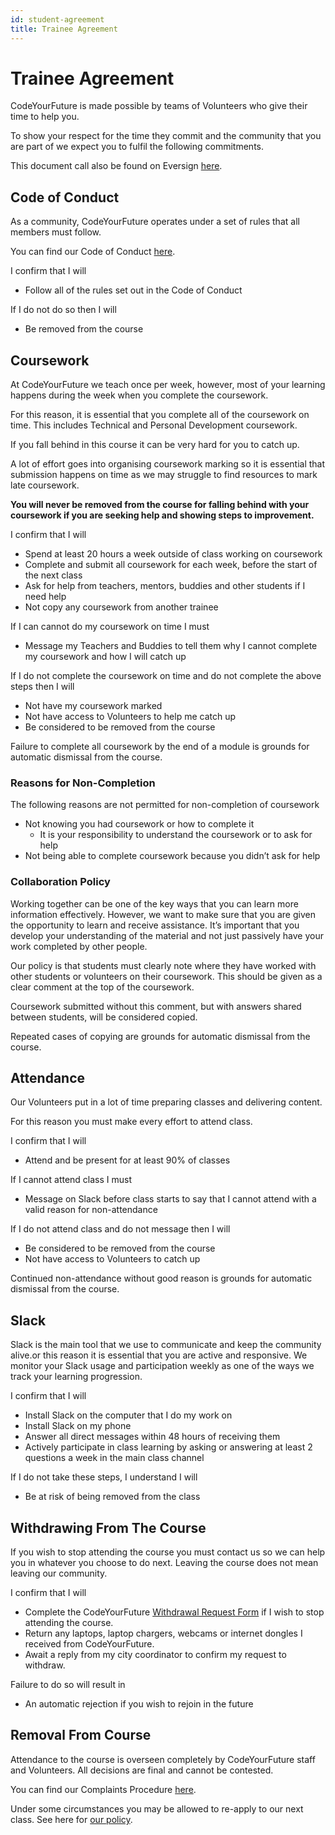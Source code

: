 ```yaml
---
id: student-agreement
title: Trainee Agreement
---
```


# Trainee Agreement

CodeYourFuture is made possible by teams of Volunteers who give their time to help you.

To show your respect for the time they commit and the community that you are part of we expect you to fulfil the following commitments.

This document call also be found on Eversign [here](https://codeyourfuture.eversign.com/embedded/a4062d0361324f7f97cba1105f164b24).

## Code of Conduct

As a community, CodeYourFuture operates under a set of rules that all members must follow.

You can find our Code of Conduct [here](https://codeyourfuture.io/about/code-of-conduct/).

I confirm that I will

- Follow all of the rules set out in the Code of Conduct

If I do not do so then I will

- Be removed from the course

## Coursework

At CodeYourFuture we teach once per week, however, most of your learning happens during the week when you complete the coursework.

For this reason, it is essential that you complete all of the coursework on time. This includes Technical and Personal Development coursework.

If you fall behind in this course it can be very hard for you to catch up.

A lot of effort goes into organising coursework marking so it is essential that submission happens on time as we may struggle to find resources to mark late coursework.

**You will never be removed from the course for falling behind with your coursework if you are seeking help and showing steps to improvement.**

I confirm that I will

- Spend at least 20 hours a week outside of class working on coursework
- Complete and submit all coursework for each week, before the start of the next class
- Ask for help from teachers, mentors, buddies and other students if I need help
- Not copy any coursework from another trainee

If I can cannot do my coursework on time I must

- Message my Teachers and Buddies to tell them why I cannot complete my coursework and how I will catch up

If I do not complete the coursework on time and do not complete the above steps then I will

- Not have my coursework marked
- Not have access to Volunteers to help me catch up
- Be considered to be removed from the course

Failure to complete all coursework by the end of a module is grounds for automatic dismissal from the course.

### Reasons for Non-Completion

The following reasons are not permitted for non-completion of coursework

- Not knowing you had coursework or how to complete it
  - It is your responsibility to understand the coursework or to ask for help
- Not being able to complete coursework because you didn’t ask for help

### Collaboration Policy

Working together can be one of the key ways that you can learn more information effectively. However, we want to make sure that you are given the opportunity to learn and receive assistance. It’s important that you develop your understanding of the material and not just passively have your work completed by other people.

Our policy is that students must clearly note where they have worked with other students or volunteers on their coursework. This should be given as a clear comment at the top of the coursework.

Coursework submitted without this comment, but with answers shared between students, will be considered copied.

Repeated cases of copying are grounds for automatic dismissal from the course.

## Attendance

Our Volunteers put in a lot of time preparing classes and delivering content.

For this reason you must make every effort to attend class.

I confirm that I will

- Attend and be present for at least 90% of classes

If I cannot attend class I must

- Message on Slack before class starts to say that I cannot attend with a valid reason for non-attendance

If I do not attend class and do not message then I will

- Be considered to be removed from the course
- Not have access to Volunteers to catch up

Continued non-attendance without good reason is grounds for automatic dismissal from the course.

## Slack

Slack is the main tool that we use to communicate and keep the community alive.or this reason it is essential that you are active and responsive. We monitor your Slack usage and participation weekly as one of the ways we track your learning progression.

I confirm that I will

- Install Slack on the computer that I do my work on
- Install Slack on my phone
- Answer all direct messages within 48 hours of receiving them
- Actively participate in class learning by asking or answering at least 2 questions a week in the main class channel

If I do not take these steps, I understand I will

- Be at risk of being removed from the class

## Withdrawing From The Course

If you wish to stop attending the course you must contact us so we can help you in whatever you choose to do next. Leaving the course does not mean leaving our community.

I confirm that I will

- Complete the CodeYourFuture [Withdrawal Request Form](https://forms.gle/b3119NXGHLRcS26s5) if I wish to stop attending the course.
- Return any laptops, laptop chargers, webcams or internet dongles I received from CodeYourFuture.
- Await a reply from my city coordinator to confirm my request to withdraw.

Failure to do so will result in

- An automatic rejection if you wish to rejoin in the future

## Removal From Course

Attendance to the course is overseen completely by CodeYourFuture staff and Volunteers. All decisions are final and cannot be contested.

You can find our Complaints Procedure [here](https://codeyourfuture.io/about/comments-compliments-complaints/).

Under some circumstances you may be allowed to re-apply to our next class. See here for [our policy]().
